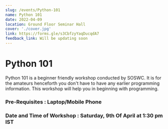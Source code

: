 ```yaml
---
slug: /events/Python-101
name: Python 101
date: 2022-04-09
location: Ground Floor Seminar Hall
cover: './cover.jpg'
link: https://forms.gle/s3CbfzyYaqDucqdA7
feedback_link: Will be updating soon
---
```


# Python 101
Python 101 is a beginner friendly workshop conducted by SOSWC. It is for the amateurs henceforth you don't have to have any earlier programming information. This workshop will help you in beginning with programming. 

### Pre-Requisites : Laptop/Mobile Phone
### Date and Time of Workshop : Saturday, 9th Of April at 1:30 pm IST
